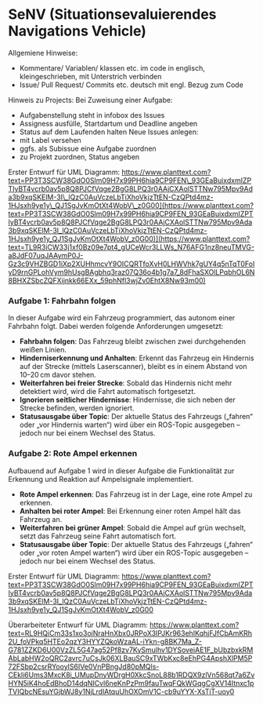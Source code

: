 # SeNV (Situationsevaluierendes Navigations Vehicle)

Allgemiene Hinweise:

- Kommentare/ Variablen/ klassen etc. im code in englisch, kleingeschrieben, mit Unterstrich verbinden
- Issue/ Pull Request/ Commits etc. deutsch mit engl. Bezug zum Code

Hinweis zu Projects: Bei Zuweisung einer Aufgabe:

- Aufgabenstellung steht in infobox des Issues
- Assigness ausfülle, Startdartum und Deadline angeben
- Status auf dem Laufenden halten Neue Issues anlegen:
- mit Label versehen
- ggfs. als Subissue eine Aufgabe zuordnen
- zu Projekt zuordnen, Status angeben

Erster Entwurf für UML Diagramm: https://www.planttext.com?text=PP3T3SCW38GdO0Slm09H7x99PH6hia9CP9FEN\_93GEaBuixdxmIZPTIyBT4vcrb0av5p8Q8PJCfVqge2BgG8LPQ3r0AAjCXAolSTTNw795Mpv9Ada3b9xqSKElM-3I\_lQzC0AuVczeLbTiXhoVkjzTtEN-CzQPtd4mz-1HJsxh9ye1y\_QJ1SgJvKmOtXt4WobV\_z0G00](https://www.planttext.com?text=PP3T3SCW38GdO0Slm09H7x99PH6hia9CP9FEN_93GEaBuixdxmIZPTIyBT4vcrb0av5p8Q8PJCfVqge2BgG8LPQ3r0AAjCXAolSTTNw795Mpv9Ada3b9xqSKElM-3I_lQzC0AuVczeLbTiXhoVkjzTtEN-CzQPtd4mz-1HJsxh9ye1y_QJ1SgJvKmOtXt4WobV_z0G00)](https://www.planttext.com?text=TL9R3iCW33j1xf0Bz09e7pt4_gUCeWcr3LLWs_N76AFG1nz8neuTMVG-a8JdF07uqJAAymP0J-Gz3c9VHZBGD1iXp2XUHhmcvY9OICQRTfoXvH0LHWVhk7gUY4q5nTqT0FoIyD9rnGPLohVym9hUsgBAgbhq3raz07Q36o4b1g7a7_8dFhaSXOlLPqbhOL6N8BHXZSbcZQFXijnkk66EXx_59phNfl3wjZv0EhtX8Nw93m00)


### Aufgabe 1: Fahrbahn folgen

In dieser Aufgabe wird ein Fahrzeug programmiert, das autonom einer Fahrbahn folgt. Dabei werden folgende Anforderungen umgesetzt:

- **Fahrbahn folgen**: Das Fahrzeug bleibt zwischen zwei durchgehenden weißen Linien.
- **Hinderniserkennung und Anhalten**: Erkennt das Fahrzeug ein Hindernis auf der Strecke (mittels Laserscanner), bleibt es in einem Abstand von 10–20 cm davor stehen.
- **Weiterfahren bei freier Strecke**: Sobald das Hindernis nicht mehr detektiert wird, wird die Fahrt automatisch fortgesetzt.
- **Ignorieren seitlicher Hindernisse**: Hindernisse, die sich neben der Strecke befinden, werden ignoriert.
- **Statusausgabe über Topic**: Der aktuelle Status des Fahrzeugs („fahren“ oder „vor Hindernis warten“) wird über ein ROS-Topic ausgegeben – jedoch nur bei einem Wechsel des Status.


### Aufgabe 2: Rote Ampel erkennen

Aufbauend auf Aufgabe 1 wird in dieser Aufgabe die Funktionalität zur Erkennung und Reaktion auf Ampelsignale implementiert.

- **Rote Ampel erkennen**: Das Fahrzeug ist in der Lage, eine rote Ampel zu erkennen.
- **Anhalten bei roter Ampel**: Bei Erkennung einer roten Ampel hält das Fahrzeug an.
- **Weiterfahren bei grüner Ampel**: Sobald die Ampel auf grün wechselt, setzt das Fahrzeug seine Fahrt automatisch fort.
-  **Statusausgabe über Topic**: Der aktuelle Status des Fahrzeugs („fahren“ oder „vor roten Ampel warten“) wird über ein ROS-Topic ausgegeben – jedoch nur bei einem Wechsel des Status.

  
Erster Entwurf für UML Diagramm:
https://www.planttext.com?text=PP3T3SCW38GdO0Slm09H7x99PH6hia9CP9FEN_93GEaBuixdxmIZPTIyBT4vcrb0av5p8Q8PJCfVqge2BgG8LPQ3r0AAjCXAolSTTNw795Mpv9Ada3b9xqSKElM-3I_lQzC0AuVczeLbTiXhoVkjzTtEN-CzQPtd4mz-1HJsxh9ye1y_QJ1SgJvKmOtXt4WobV_z0G00 

Überarbeiteter Entwurf für UML Diagramm:
https://www.planttext.com?text=RL9HQiCm33s1xo3ojNraHnXbx0JRPoX3IPJKr963ehIKqhjFJfCbAmKRh2U_foVPkq5HTEo2qzY3HYYZQkoWzaAL-iYkn-g8BK7Ma_Z-G781ZZKD6U00VzZL5G47ag52Pf8zv7KySmulhv1DYSoveiAE1F_bUbzbxkRMAbLabHW2oQRC2avrc7uCsJk06XLBauSC9xTWbKxc8eEhPG4ApshXlPM5P72FSbp2csrRYooylS6IVe0VnPBngJd80pMQls-CEkli6Ums3MxcK8i_UMupDnyWDrgH0XkcSnoL88b1RDQX9zlVn568qt7a6ZvHYN5iK4hoEdBhoD14dqNICvl6neKnPzPm9fauTwqFQkWGqgCgXV14Itnxc1pTVIQbcNEsuYGjbWJ8y1NjLrdlAtquUhOXOmV1C-cb9uYYX-XsTiT-uoy0

